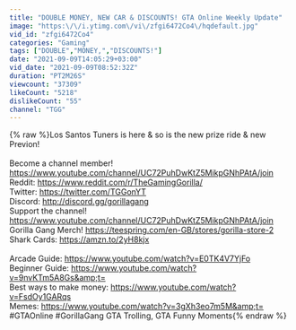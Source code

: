 ```yaml
---
title: "DOUBLE MONEY, NEW CAR & DISCOUNTS! GTA Online Weekly Update"
image: "https:\/\/i.ytimg.com\/vi\/zfgi6472Co4\/hqdefault.jpg"
vid_id: "zfgi6472Co4"
categories: "Gaming"
tags: ["DOUBLE","MONEY,","DISCOUNTS!"]
date: "2021-09-09T14:05:29+03:00"
vid_date: "2021-09-09T08:52:32Z"
duration: "PT2M26S"
viewcount: "37309"
likeCount: "5218"
dislikeCount: "55"
channel: "TGG"
---
```

{% raw %}Los Santos Tuners is here &amp; so is the new prize ride &amp; new Previon!<br /><br />Become a channel member! <a rel="nofollow" target="blank" href="https://www.youtube.com/channel/UC72PuhDwKtZ5MikpGNhPAtA/join">https://www.youtube.com/channel/UC72PuhDwKtZ5MikpGNhPAtA/join</a><br />Reddit: <a rel="nofollow" target="blank" href="https://www.reddit.com/r/TheGamingGorilla/">https://www.reddit.com/r/TheGamingGorilla/</a><br />Twitter: <a rel="nofollow" target="blank" href="https://twitter.com/TGGonYT">https://twitter.com/TGGonYT</a><br />Discord: <a rel="nofollow" target="blank" href="http://discord.gg/gorillagang">http://discord.gg/gorillagang</a><br />Support the channel! <a rel="nofollow" target="blank" href="https://www.youtube.com/channel/UC72PuhDwKtZ5MikpGNhPAtA/join">https://www.youtube.com/channel/UC72PuhDwKtZ5MikpGNhPAtA/join</a><br />Gorilla Gang Merch! <a rel="nofollow" target="blank" href="https://teespring.com/en-GB/stores/gorilla-store-2">https://teespring.com/en-GB/stores/gorilla-store-2</a><br />Shark Cards: <a rel="nofollow" target="blank" href="https://amzn.to/2yH8kjx">https://amzn.to/2yH8kjx</a><br /><br />Arcade Guide: <a rel="nofollow" target="blank" href="https://www.youtube.com/watch?v=E0TK4V7YjFo">https://www.youtube.com/watch?v=E0TK4V7YjFo</a><br />Beginner Guide: <a rel="nofollow" target="blank" href="https://www.youtube.com/watch?v=9nvKTm5A8Gs&amp;t=">https://www.youtube.com/watch?v=9nvKTm5A8Gs&amp;t=</a><br />Best ways to make money: <a rel="nofollow" target="blank" href="https://www.youtube.com/watch?v=FsdOy1GARqs">https://www.youtube.com/watch?v=FsdOy1GARqs</a><br />Memes: <a rel="nofollow" target="blank" href="https://www.youtube.com/watch?v=3gXh3eo7m5M&amp;t=">https://www.youtube.com/watch?v=3gXh3eo7m5M&amp;t=</a><br />#GTAOnline  #GorillaGang GTA Trolling, GTA Funny Moments{% endraw %}
